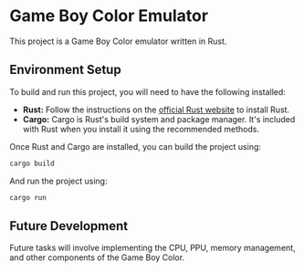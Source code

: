 # Game Boy Color Emulator

This project is a Game Boy Color emulator written in Rust.

## Environment Setup

To build and run this project, you will need to have the following installed:

*   **Rust:** Follow the instructions on the [official Rust website](https://www.rust-lang.org/tools/install) to install Rust.
*   **Cargo:** Cargo is Rust's build system and package manager. It's included with Rust when you install it using the recommended methods.

Once Rust and Cargo are installed, you can build the project using:

```bash
cargo build
```

And run the project using:

```bash
cargo run
```

## Future Development

Future tasks will involve implementing the CPU, PPU, memory management, and other components of the Game Boy Color.
